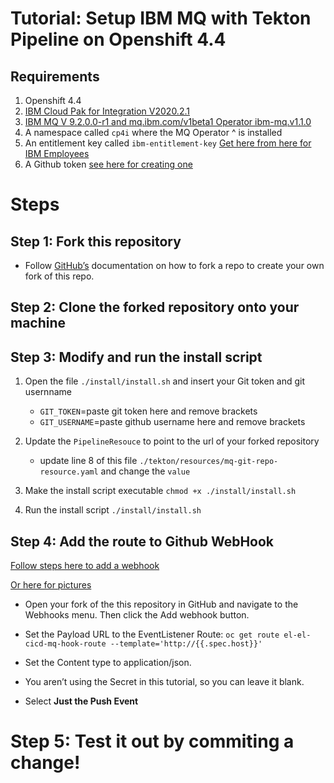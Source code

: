 # Tutorial: Setup IBM MQ with Tekton Pipeline on Openshift 4.4

## Requirements

1. Openshift 4.4
2. [IBM Cloud Pak for Integration V2020.2.1](https://www-01.ibm.com/common/ssi/cgi-bin/ssialias?infotype=AN&subtype=CA&htmlfid=897/ENUS220-168&appname=USN)
3. [IBM MQ V 9.2.0.0-r1 and mq.ibm.com/v1beta1 Operator ibm-mq.v1.1.0](https://www.ibm.com/support/knowledgecenter/SSFKSJ_9.2.0/com.ibm.mq.ctr.doc/ctr_api_v1beta1_QueueManager.htm)
4. A namespace called `cp4i` where the MQ Operator ^ is installed
5. An entitlement key called `ibm-entitlement-key` [Get here from here for IBM Employees](https://myibm.ibm.com/products-services/containerlibrary)
6. A Github token [see here for creating one](https://docs.github.com/en/github/authenticating-to-github/creating-a-personal-access-token)


# Steps

## Step 1: Fork this repository 
- Follow [GitHub’s](https://docs.github.com/en/github/getting-started-with-github/fork-a-repo_) documentation on how to fork a repo to create your own fork of this repo.
## Step 2: Clone the forked repository onto your machine
## Step 3: Modify and run the install script 
1. Open the file `./install/install.sh` and insert your Git token and git usernname


    - `GIT_TOKEN`=paste git token here and remove brackets
    - `GIT_USERNAME`=paste github username here and remove brackets
2. Update the `PipelineResouce` to point to the url of your forked repository
    - update line 8 of this file `./tekton/resources/mq-git-repo-resource.yaml` and change the `value`
3. Make the install script executable `chmod +x ./install/install.sh`
4. Run the install script `./install/install.sh`

## Step 4: Add the route to Github WebHook

[Follow steps here to add a webhook](https://docs.github.com/en/developers/webhooks-and-events/creating-webhooks#payload-url)

[Or here for pictures](https://developer.ibm.com/tutorials/tekton-triggers-101/)

- Open your fork of the this repository in GitHub and navigate to the Webhooks menu. Then click the Add webhook button.

- Set the Payload URL to the EventListener Route: `oc get route el-el-cicd-mq-hook-route --template='http://{{.spec.host}}'`
- Set the Content type to application/json.
- You aren’t using the Secret in this tutorial, so you can leave it blank.
- Select **Just the Push Event**

# Step 5: Test it out by commiting a change!
